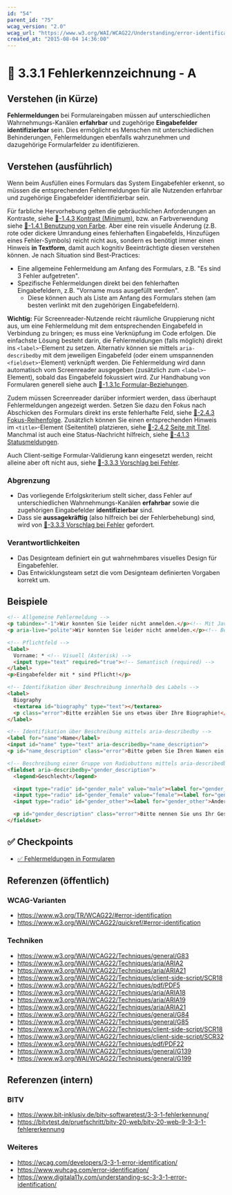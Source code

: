```yaml
---
id: "54"
parent_id: "75"
wcag_version: "2.0"
wcag_url: "https://www.w3.org/WAI/WCAG22/Understanding/error-identification.html"
created_at: "2015-08-04 14:36:00"
---
```


# 📜 3.3.1 Fehlerkennzeichnung - A

## Verstehen (in Kürze)

**Fehlermeldungen** bei Formulareingaben müssen auf unterschiedlichen Wahrnehmungs-Kanälen **erfahrbar** und zugehörige **Eingabefelder identifizierbar** sein. Dies ermöglicht es Menschen mit unterschiedlichen Behinderungen, Fehlermeldungen ebenfalls wahrzunehmen und dazugehörige Formularfelder zu identifizieren.

## Verstehen (ausführlich)

Wenn beim Ausfüllen eines Formulars das System Eingabefehler erkennt, so müssen die entsprechenden Fehlermeldungen für alle Nutzenden erfahrbar und zugehörige Eingabefelder identifizierbar sein.

Für farbliche Hervorhebung gelten die gebräuchlichen Anforderungen an Kontraste, siehe [📜-1.4.3 Kontrast (Minimum)](/de/wcag/1.4.3-kontrast-minimum), bzw. an Farbverwendung siehe [📜-1.4.1 Benutzung von Farbe](/de/wcag/1.4.1-benutzung-von-farbe). Aber eine rein visuelle Änderung (z.B. rote oder dickere Umrandung eines fehlerhaften Eingabefelds, Hinzufügen eines Fehler-Symbols) reicht nicht aus, sondern es benötigt immer einen Hinweis **in Textform**, damit auch kognitiv Beeinträchtigte diesen verstehen können. Je nach Situation sind Best-Practices:

- Eine allgemeine Fehlermeldung am Anfang des Formulars, z.B. "Es sind 3 Fehler aufgetreten".
- Spezifische Fehlermeldungen direkt bei den fehlerhaften Eingabefeldern, z.B. "Vorname muss ausgefüllt werden".
    - Diese können auch als Liste am Anfang des Formulars stehen (am besten verlinkt mit den zugehörigen Eingabefeldern).

**Wichtig:** Für Screenreader-Nutzende reicht räumliche Gruppierung nicht aus, um eine Fehlermeldung mit dem entsprechenden Eingabefeld in Verbindung zu bringen; es muss eine Verknüpfung im Code erfolgen. Die einfachste Lösung besteht darin, die Fehlermeldungen (falls möglich) direkt ins `<label>`-Element zu setzen. Alternativ können sie mittels `aria-describedby` mit dem jeweiligen Eingabefeld (oder einem umspannenden `<fieldset>`-Element) verknüpft werden. Die Fehlermeldung wird dann automatisch vom Screenreader ausgegeben (zusätzlich zum `<label>`-Element), sobald das Eingabefeld fokussiert wird. Zur Handhabung von Formularen generell siehe auch [📜-1.3.1c Formular-Beziehungen](/de/wcag/1.3.1c-formular-beziehungen).

Zudem müssen Screenreader darüber informiert werden, dass überhaupt Fehlermeldungen angezeigt werden. Setzen Sie dazu den Fokus nach Abschicken des Formulars direkt ins erste fehlerhafte Feld, siehe [📜-2.4.3 Fokus-Reihenfolge](/de/wcag/2.4.3-fokus-reihenfolge). Zusätzlich können Sie einen entsprechenden Hinweis im `<title>`-Element (Seitentitel) platzieren, siehe [📜-2.4.2 Seite mit Titel](/de/wcag/2.4.2-seite-mit-titel). Manchmal ist auch eine Status-Nachricht hilfreich, siehe [📜-4.1.3 Statusmeldungen](/de/wcag/4.1.3-statusmeldungen).

Auch Client-seitige Formular-Validierung kann eingesetzt werden, reicht alleine aber oft nicht aus, siehe [📜-3.3.3 Vorschlag bei Fehler](/de/wcag/3.3.3-vorschlag-bei-fehler).

### Abgrenzung

- Das vorliegende Erfolgskriterium stellt sicher, dass Fehler auf unterschiedlichen Wahrnehmungs-Kanälen **erfahrbar** sowie die zugehörigen Eingabefelder **identifizierbar** sind.
- Dass sie **aussagekräftig** (also hilfreich bei der Fehlerbehebung) sind, wird von [📜-3.3.3 Vorschlag bei Fehler](/de/wcag/3.3.3-vorschlag-bei-fehler) gefordert.

### Verantwortlichkeiten

- Das Designteam definiert ein gut wahrnehmbares visuelles Design für Eingabefehler.
- Das Entwicklungsteam setzt die vom Designteam definierten Vorgaben korrekt um.

## Beispiele

```html
<!-- Allgemeine Fehlermeldung -->
<p tabindex="-1">Wir konnten Sie leider nicht anmelden.</p><!-- Mit JavaScript focus() bei Page-Refresh -->
<p aria-live="polite">Wir konnten Sie leider nicht anmelden.</p><!-- Bei Single-Page-App -->

<!-- Pflichtfeld -->
<label>
  Vorname: * <!-- Visuell (Asterisk) -->
  <input type="text" required="true"><!-- Semantisch (required) -->
</label>
<p>Eingabefelder mit * sind Pflicht!</p>

<!-- Identifikation über Beschreibung innerhalb des Labels -->
<label>
  Biography
  <textarea id="biography" type="text"></textarea>
  <p class="error">Bitte erzählen Sie uns etwas über Ihre Biographie!</p>
</label>

<!-- Identifikation über Beschreibung mittels aria-describedby -->
<label for="name">Name</label>
<input id="name" type="text" aria-describedby="name_description">
<p id="name_description" class="error">Bitte geben Sie Ihren Namen ein!</p>

<!-- Beschreibung einer Gruppe von Radiobuttons mittels aria-describedby -->
<fieldset aria-describedby="gender_description">
  <legend>Geschlecht</legend>

  <input type="radio" id="gender_male" value="male"><label for="gender_male">Männlich</label>
  <input type="radio" id="gender_female" value="female"><label for="gender_female">Weiblich</label>
  <input type="radio" id="gender_other"><label for="gender_other">Anderes</label>

  <p id="gender_description" class="error">Bitte nennen Sie uns Ihr Geschlecht!</p>
</fieldset>
```

## ✅ Checkpoints

- [✅ Fehlermeldungen in Formularen](fehlermeldungen-in-formularen)

## Referenzen (öffentlich)

### WCAG-Varianten
- <https://www.w3.org/TR/WCAG22/#error-identification>
- <https://www.w3.org/WAI/WCAG22/quickref/#error-identification>

### Techniken
- <https://www.w3.org/WAI/WCAG22/Techniques/general/G83>
- <https://www.w3.org/WAI/WCAG22/Techniques/aria/ARIA2>
- <https://www.w3.org/WAI/WCAG22/Techniques/aria/ARIA21>
- <https://www.w3.org/WAI/WCAG22/Techniques/client-side-script/SCR18>
- <https://www.w3.org/WAI/WCAG22/Techniques/pdf/PDF5>
- <https://www.w3.org/WAI/WCAG22/Techniques/aria/ARIA18>
- <https://www.w3.org/WAI/WCAG22/Techniques/aria/ARIA19>
- <https://www.w3.org/WAI/WCAG22/Techniques/aria/ARIA21>
- <https://www.w3.org/WAI/WCAG22/Techniques/general/G84>
- <https://www.w3.org/WAI/WCAG22/Techniques/general/G85>
- <https://www.w3.org/WAI/WCAG22/Techniques/client-side-script/SCR18>
- <https://www.w3.org/WAI/WCAG22/Techniques/client-side-script/SCR32>
- <https://www.w3.org/WAI/WCAG22/Techniques/pdf/PDF22>
- <https://www.w3.org/WAI/WCAG22/Techniques/general/G139>
- <https://www.w3.org/WAI/WCAG22/Techniques/general/G199>

## Referenzen (intern)

### BITV
- <https://www.bit-inklusiv.de/bitv-softwaretest/3-3-1-fehlerkennung/>
- <https://bitvtest.de/pruefschritt/bitv-20-web/bitv-20-web-9-3-3-1-fehlererkennung>

### Weiteres
- <https://wcag.com/developers/3-3-1-error-identification/>
- <https://www.wuhcag.com/error-identification/>
- <https://www.digitala11y.com/understanding-sc-3-3-1-error-identification/>
